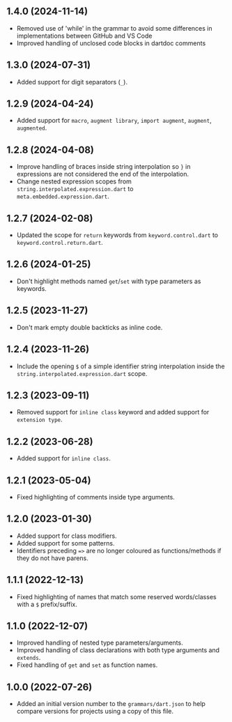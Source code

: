 ## 1.4.0 (2024-11-14)

- Removed use of 'while' in the grammar to avoid some differences in implementations between GitHub and VS Code
- Improved handling of unclosed code blocks in dartdoc comments

## 1.3.0 (2024-07-31)

- Added support for digit separators (`_`).

## 1.2.9 (2024-04-24)

- Added support for `macro`, `augment library`, `import augment`, `augment`, `augmented`.

## 1.2.8 (2024-04-08)

- Improve handling of braces inside string interpolation so `}` in expressions are not considered the end of the interpolation.
- Change nested expression scopes from `string.interpolated.expression.dart` to `meta.embedded.expression.dart`.

## 1.2.7 (2024-02-08)

- Updated the scope for `return` keywords from `keyword.control.dart` to `keyword.control.return.dart`.

## 1.2.6 (2024-01-25)

- Don't highlight methods named `get`/`set` with type parameters as keywords.

## 1.2.5 (2023-11-27)

- Don't mark empty double backticks as inline code.

## 1.2.4 (2023-11-26)

- Include the opening `$` of a simple identifier string interpolation
  inside the `string.interpolated.expression.dart` scope.

## 1.2.3 (2023-09-11)

- Removed support for `inline class` keyword and
  added support for `extension type`.

## 1.2.2 (2023-06-28)

- Added support for `inline class`.

## 1.2.1 (2023-05-04)

- Fixed highlighting of comments inside type arguments.

## 1.2.0 (2023-01-30)

- Added support for class modifiers.
- Added support for some patterns.
- Identifiers preceding `=>` are no longer coloured as
  functions/methods if they do not have parens.

## 1.1.1 (2022-12-13)

- Fixed highlighting of names that match some
  reserved words/classes with a `$` prefix/suffix.

## 1.1.0 (2022-12-07)

- Improved handling of nested type parameters/arguments.
- Improved handling of class declarations with
  both type arguments and `extends`.
- Fixed handling of `get` and `set` as function names.

## 1.0.0 (2022-07-26)

- Added an initial version number to the `grammars/dart.json` to help
  compare versions for projects using a copy of this file.
